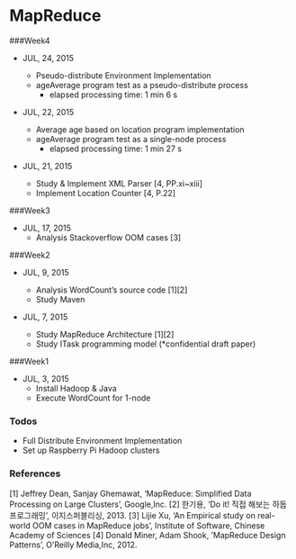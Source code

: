 # MapReduce

###Week4
* JUL, 24, 2015
	- Pseudo-distribute Environment Implementation  
	- ageAverage program test as a pseudo-distribute process 
        - elapsed processing time: 1 min 6 s

* JUL, 22, 2015
	- Average age based on location program implementation 
	- ageAverage program test as a single-node process 
        - elapsed processing time: 1 min 27 s


* JUL, 21, 2015
	- Study & Implement XML Parser [4, PP.xi~xiii]
	- Implement Location Counter [4, P.22]


###Week3
* JUL, 17, 2015
	- Analysis Stackoverflow OOM cases [3]

###Week2
* JUL, 9, 2015
	- Analysis WordCount’s source code [1][2]
	- Study Maven 


* JUL, 7, 2015
	- Study MapReduce Architecture [1][2]
	- Study ITask programming model (*confidential draft paper)


###Week1
* JUL, 3, 2015
	- Install Hadoop & Java
	- Execute WordCount for 1-node
 

### Todos
- Full Distribute Environment Implementation
- Set up Raspberry Pi Hadoop clusters


### References
[1] Jeffrey Dean, Sanjay Ghemawat, ‘MapReduce: Simplified Data Processing on Large Clusters’, Google,Inc.
[2] 한기용, ‘Do it! 직접 해보는 하둡 프로그래밍’, 이지스퍼블리싱, 2013.
[3] Lijie Xu, ‘An Empirical study on real-world OOM cases in MapReduce jobs’, Institute of Software, Chinese Academy of Sciences
[4] Donald Miner, Adam Shook, ’MapReduce Design Patterns’, O’Reilly Media,Inc, 2012.
